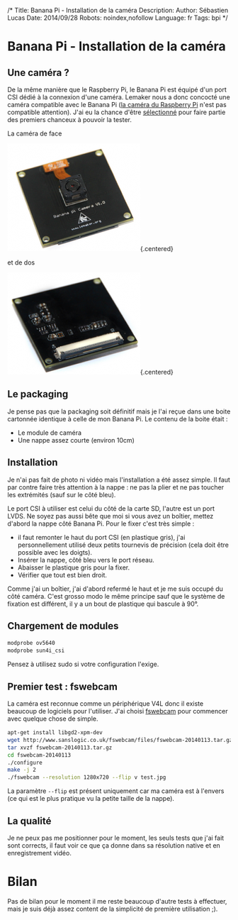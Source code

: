 /*
Title: Banana Pi - Installation de la caméra
Description: 
Author: Sébastien Lucas
Date: 2014/09/28
Robots: noindex,nofollow
Language: fr
Tags: bpi
*/
# Banana Pi - Installation de la caméra

## Une caméra ?

De la même manière que le Raspberry Pi, le Banana Pi est équipé d'un port CSI dédié à la connexion d'une caméra. Lemaker nous a donc concocté une caméra compatible avec le Banana Pi ([la caméra du Raspberry Pi](http://www.raspberrypi.org/products/camera-module/) n'est pas compatible attention). J'ai eu la chance d'être [sélectionné](http://forum.lemaker.org/5456-1-1-banana_pi_camera_trial_application_name_list.html) pour faire partie des premiers chanceux à pouvoir la tester.

La caméra de face

![Caméra Face](/blog/BpiCameraFace.png){.centered}

et de dos

![Caméra Dos](/blog/BpiCameraDos.png){.centered}

## Le packaging

Je pense pas que la packaging soit définitif mais je l'ai reçue dans une boite cartonnée identique à celle de mon Banana Pi. Le contenu de la boite était :

 * Le module de caméra
 * Une nappe assez courte (environ 10cm)

## Installation

Je n'ai pas fait de photo ni vidéo mais l'installation a été assez simple. Il faut par contre faire très attention à la nappe : ne pas la plier et ne pas toucher les extrémités (sauf sur le côté bleu).

Le port CSI à utiliser est celui du côté de la carte SD, l'autre est un port LVDS. Ne soyez pas aussi bête que moi si vous avez un boîtier, mettez d'abord la nappe côté Banana Pi. Pour le fixer c'est très simple :

 * il faut remonter le haut du port CSI (en plastique gris), j'ai personnellement utilisé deux petits tournevis de précision (cela doit être possible avec les doigts).
 * Insérer la nappe, côté bleu vers le port réseau.
 * Abaisser le plastique gris pour la fixer.
 * Vérifier que tout est bien droit.

Comme j'ai un boîtier, j'ai d'abord refermé le haut et je me suis occupé du côté caméra. C'est grosso modo le même principe sauf que le système de fixation est différent, il y a un bout de plastique qui bascule à 90°.

## Chargement de modules

```bash
modprobe ov5640
modprobe sun4i_csi
```

Pensez à utilisez sudo si votre configuration l'exige.

## Premier test : fswebcam

La caméra est reconnue comme un périphérique V4L donc il existe beaucoup de logiciels pour l'utiliser. J'ai choisi [fswebcam](https://github.com/fsphil/fswebcam) pour commencer avec quelque chose de simple.

```bash
apt-get install libgd2-xpm-dev
wget http://www.sanslogic.co.uk/fswebcam/files/fswebcam-20140113.tar.gz
tar xvzf fswebcam-20140113.tar.gz
cd fswebcam-20140113
./configure
make -j 2
./fswebcam --resolution 1280x720 --flip v test.jpg
```

La paramètre `--flip` est présent uniquement car ma caméra est à l'envers (ce qui est le plus pratique vu la petite taille de la nappe).

## La qualité

Je ne peux pas me positionner pour le moment, les seuls tests que j'ai fait sont corrects, il faut voir ce que ça donne dans sa résolution native et en enregistrement vidéo.

# Bilan

Pas de bilan pour le moment il me reste beaucoup d'autre tests à effectuer, mais je suis déjà assez content de la simplicité de première utilisation ;).